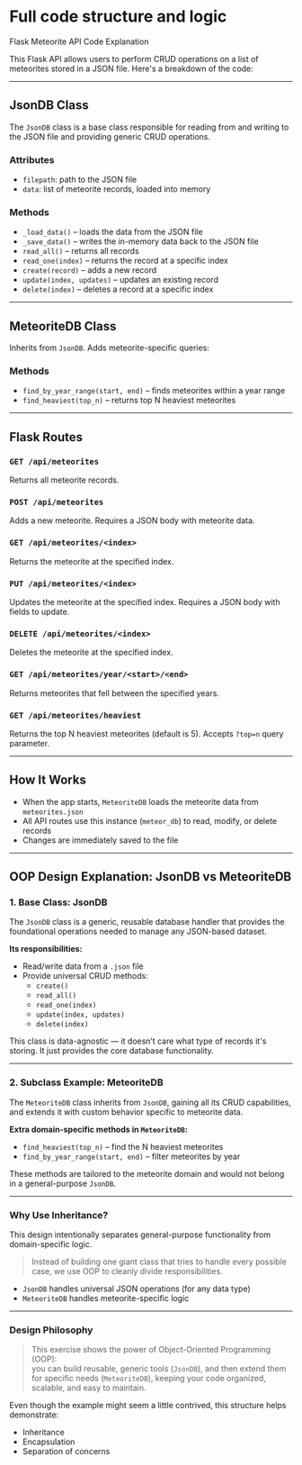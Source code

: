 #  Full code structure and logic

Flask Meteorite API Code Explanation

This Flask API allows users to perform CRUD operations on a list of meteorites stored in a JSON file. Here's a breakdown of the code:

---

##  JsonDB Class

The `JsonDB` class is a base class responsible for reading from and writing to the JSON file and providing generic CRUD operations.

###  Attributes
- `filepath`: path to the JSON file
- `data`: list of meteorite records, loaded into memory

###  Methods
- `_load_data()` – loads the data from the JSON file
- `_save_data()` – writes the in-memory data back to the JSON file
- `read_all()` – returns all records
- `read_one(index)` – returns the record at a specific index
- `create(record)` – adds a new record
- `update(index, updates)` – updates an existing record
- `delete(index)` – deletes a record at a specific index

---

##  MeteoriteDB Class

Inherits from `JsonDB`. Adds meteorite-specific queries:

###  Methods
- `find_by_year_range(start, end)` – finds meteorites within a year range
- `find_heaviest(top_n)` – returns top N heaviest meteorites

---

##  Flask Routes

### `GET /api/meteorites`
Returns all meteorite records.

### `POST /api/meteorites`
Adds a new meteorite. Requires a JSON body with meteorite data.

### `GET /api/meteorites/<index>`
Returns the meteorite at the specified index.

### `PUT /api/meteorites/<index>`
Updates the meteorite at the specified index. Requires a JSON body with fields to update.

### `DELETE /api/meteorites/<index>`
Deletes the meteorite at the specified index.

### `GET /api/meteorites/year/<start>/<end>`
Returns meteorites that fell between the specified years.

### `GET /api/meteorites/heaviest`
Returns the top N heaviest meteorites (default is 5). Accepts `?top=n` query parameter.

---

##  How It Works

- When the app starts, `MeteoriteDB` loads the meteorite data from `meteorites.json`
- All API routes use this instance (`meteor_db`) to read, modify, or delete records
- Changes are immediately saved to the file

---



##  OOP Design Explanation: JsonDB vs MeteoriteDB

###  1. Base Class: JsonDB

The `JsonDB` class is a generic, reusable database handler that provides the foundational operations needed to manage any JSON-based dataset.

**Its responsibilities:**
- Read/write data from a `.json` file
- Provide universal CRUD methods:
  - `create()`
  - `read_all()`
  - `read_one(index)`
  - `update(index, updates)`
  - `delete(index)`

This class is data-agnostic — it doesn’t care what type of records it's storing. It just provides the core database functionality.

---

###  2. Subclass Example: MeteoriteDB

The `MeteoriteDB` class inherits from `JsonDB`, gaining all its CRUD capabilities, and extends it with custom behavior specific to meteorite data.

**Extra domain-specific methods in `MeteoriteDB`:**
- `find_heaviest(top_n)` – find the N heaviest meteorites
- `find_by_year_range(start, end)` – filter meteorites by year

These methods are tailored to the meteorite domain and would not belong in a general-purpose `JsonDB`.

---

###  Why Use Inheritance?

This design intentionally separates general-purpose functionality from domain-specific logic.

> Instead of building one giant class that tries to handle every possible case, we use OOP to cleanly divide responsibilities.

- `JsonDB` handles universal JSON operations (for any data type)
- `MeteoriteDB` handles meteorite-specific logic

---

###  Design Philosophy

> This exercise shows the power of Object-Oriented Programming (OOP):  
> you can build reusable, generic tools (`JsonDB`), and then extend them for specific needs (`MeteoriteDB`), keeping your code organized, scalable, and easy to maintain.

Even though the example might seem a little contrived, this structure helps demonstrate:
- Inheritance
- Encapsulation
- Separation of concerns


